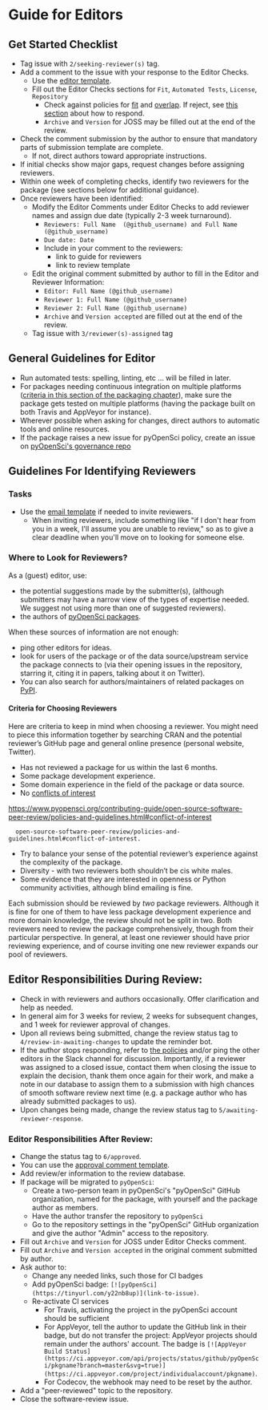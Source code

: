 # Guide for Editors

## Get Started Checklist
- Tag issue with `2/seeking-reviewer(s)` tag.
- Add a comment to the issue with your response to the Editor Checks.
  - Use the [editor template](../appendices/templates#editors-template).
  - Fill out the Editor Checks sections for `Fit`, `Automated Tests`, `License`, `Repository`
    - Check against policies for [fit](aims_scope#package-categories) and [overlap](aims_scope#package-overlap). If reject, see [this section](#responding-to-out-of-scope-submissions) about how to respond.
    - `Archive` and `Version` for JOSS may be filled out at the end of the review.
- Check the comment submission by the author to ensure that mandatory parts of submission template are complete.
  - If not, direct authors toward appropriate instructions.
- If initial checks show major gaps, request changes before assigning reviewers.
- Within one week of completing checks, identify two reviewers for the package (see sections below for additional guidance).
- Once reviewers have been identified:
  - Modify the Editor Comments under Editor Checks to add reviewer names and assign due date (typically 2-3 week turnaround).
    - `Reviewers: Full Name  (@github_username) and Full Name (@github_username)`
    - `Due date: Date`
    - Include in your comment to the reviewers:
      - link to guide for reviewers
      - link to review template
  - Edit the original comment submitted by author to fill in the Editor and Reviewer Information:
    - `Editor: Full Name (@github_username)`
    - `Reviewer 1: Full Name (@github_username)`
    - `Reviewer 2: Full Name (@github_username)`
    - `Archive` and `Version accepted` are filled out at the end of the review.
  - Tag issue with `3/reviewer(s)-assigned` tag

## General Guidelines for Editor
- Run automated tests: spelling, linting, etc ... will be filled in later.
- For packages needing continuous integration on multiple platforms ([criteria in this section of the packaging chapter](../authoring/overview#continuous-integration)), make sure the package gets tested on multiple platforms (having the package built on both Travis and AppVeyor for instance).
- Wherever possible when asking for changes, direct authors to automatic tools and online resources.
- If the package raises a new issue for pyOpenSci policy, create an issue on [pyOpenSci's governance repo](https://github.com/pyOpenSci/governance)

## Guidelines For Identifying Reviewers

### Tasks
- Use the [email template](../appendices/templates#review-request-template) if needed to invite reviewers.
    -  When inviting reviewers, include something like "if I don't hear from you in a week, I'll assume you are unable to review," so as to give a clear deadline when you'll move on to looking for someone else.

### Where to Look for Reviewers?

As a (guest) editor, use:
* the potential suggestions made by the submitter(s), (although submitters may have a narrow view of the types of expertise needed.  We suggest not using more than one of suggested reviewers).
* the authors of [pyOpenSci packages](https://github.com/pyOpenSci/).

When these sources of information are not enough:
* ping other editors for ideas.
* look for users of the package or of the data source/upstream service the package connects to (via their opening issues in the repository, starring it, citing it in papers, talking about it on Twitter).
* You can also search for authors/maintainers of related packages on [PyPI](https://pypi.org/search/).

#### Criteria for Choosing Reviewers

Here are criteria to keep in mind when choosing a reviewer. You might need to piece this information together by searching CRAN and the potential reviewer’s GitHub page and general online presence (personal website, Twitter).

* Has not reviewed a package for us within the last 6 months.
* Some package development experience.
* Some domain experience in the field of the package or data source.
* No [conflicts of interest](../open-source-software-peer-review/policies-and-guidelines.html#conflict-of-interest)

https://www.pyopensci.org/contributing-guide/open-source-software-peer-review/policies-and-guidelines.html#conflict-of-interest

      open-source-software-peer-review/policies-and-guidelines.html#conflict-of-interest.
* Try to balance your sense of the potential reviewer’s experience against the complexity of the package.
* Diversity - with two reviewers both shouldn’t be cis white males.
* Some evidence that they are interested in openness or Python community activities, although blind emailing is fine.

Each submission should be reviewed by _two_ package reviewers. Although it is fine for one of them to have less package development experience and more domain knowledge, the review should not be split in two.  Both reviewers need to review the package comprehensively, though from their particular perspective.  In general, at least one reviewer should have prior reviewing experience, and of course inviting one new reviewer expands our pool of reviewers.

## Editor Responsibilities During Review:

-   Check in with reviewers and authors occasionally. Offer clarification and help as needed.
-   In general aim for 3 weeks for review, 2 weeks for subsequent changes, and 1 week for reviewer approval of changes.
-   Upon all reviews being submitted, change the review status tag to `4/review-in-awaiting-changes` to update the reminder bot.
-   If the author stops responding, refer to [the policies](peer_review_proc#review-process-guidelines) and/or ping the other editors in the Slack channel for discussion. Importantly, if a reviewer was assigned to a closed issue, contact them when closing the issue to explain the decision, thank them once again for their work, and make a note in our database to assign them to a submission with high chances of smooth software review next time (e.g. a package author who has already submitted packages to us).
-   Upon changes being made, change the review status tag to `5/awaiting-reviewer-response`.

### Editor Responsibilities After Review:

-   Change the status tag to `6/approved`.
-   You can use the [approval comment template](../appendices/templates#approval-comment-template).
-   Add review/er information to the review database.
-   If package will be migrated to `pyOpenSci`:
    -   Create a two-person team in pyOpenSci's "pyOpenSci" GitHub organization, named for the package, with yourself and the package author as members.
    -   Have the author transfer the repository to `pyOpenSci`
    -   Go to the repository settings in the "pyOpenSci" GitHub organization and give the author "Admin" access to the repository.
- Fill out `Archive` and `Version` for JOSS under Editor Checks comment.
- Fill out `Archive` and `Version accepted` in the original comment submitted by author.
-   Ask author to:
    -  Change any needed links, such those for CI badges
    -  Add pyOpenSci badge: `[![pyOpenSci](https://tinyurl.com/y22nb8up)](link-to-issue)`.
    -   Re-activate CI services
        -  For Travis, activating the project in the pyOpenSci account should be sufficient
        -  For AppVeyor, tell the author to update the GitHub link in their badge, but do not transfer the project: AppVeyor projects should remain under the authors' account. The badge is `[![AppVeyor Build Status](https://ci.appveyor.com/api/projects/status/github/pyOpenSci/pkgname?branch=master&svg=true)](https://ci.appveyor.com/project/individualaccount/pkgname)`.
        -  For Codecov, the webhook may need to be reset by the author.
-   Add a "peer-reviewed" topic to the repository.
-   Close the software-review issue.
